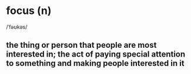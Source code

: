 # focus (n)

/ˈfəʊkəs/

## the thing or person that people are most interested in; the act of paying special attention to something and making people interested in it